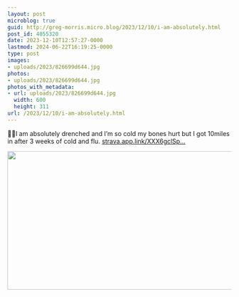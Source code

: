 ```yaml
---
layout: post
microblog: true
guid: http://greg-morris.micro.blog/2023/12/10/i-am-absolutely.html
post_id: 4055320
date: 2023-12-10T12:57:27-0000
lastmod: 2024-06-22T16:19:25-0000
type: post
images:
- uploads/2023/826699d644.jpg
photos:
- uploads/2023/826699d644.jpg
photos_with_metadata:
- url: uploads/2023/826699d644.jpg
  width: 600
  height: 311
url: /2023/12/10/i-am-absolutely.html
---
```

🏃‍♂️I am absolutely drenched and I’m so cold my bones hurt but I got 10miles in after 3 weeks of cold and flu. [strava.app.link/XXX6gclSp...](https://strava.app.link/XXX6gclSpFb)

<img src="uploads/2023/826699d644.jpg" width="600" height="311" alt="">
